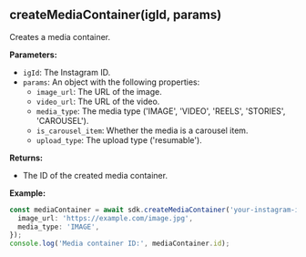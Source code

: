 ## createMediaContainer(igId, params)

Creates a media container.

**Parameters:**

- `igId`: The Instagram ID.
- `params`: An object with the following properties:
  - `image_url`: The URL of the image.
  - `video_url`: The URL of the video.
  - `media_type`: The media type ('IMAGE', 'VIDEO', 'REELS', 'STORIES', 'CAROUSEL').
  - `is_carousel_item`: Whether the media is a carousel item.
  - `upload_type`: The upload type ('resumable').

**Returns:**

- The ID of the created media container.

**Example:**

```typescript
const mediaContainer = await sdk.createMediaContainer('your-instagram-id', {
  image_url: 'https://example.com/image.jpg',
  media_type: 'IMAGE',
});
console.log('Media container ID:', mediaContainer.id);
```

